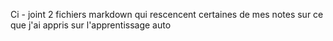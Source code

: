 Ci - joint 2 fichiers markdown qui rescencent certaines de mes notes sur ce que j'ai appris sur l'apprentissage auto
